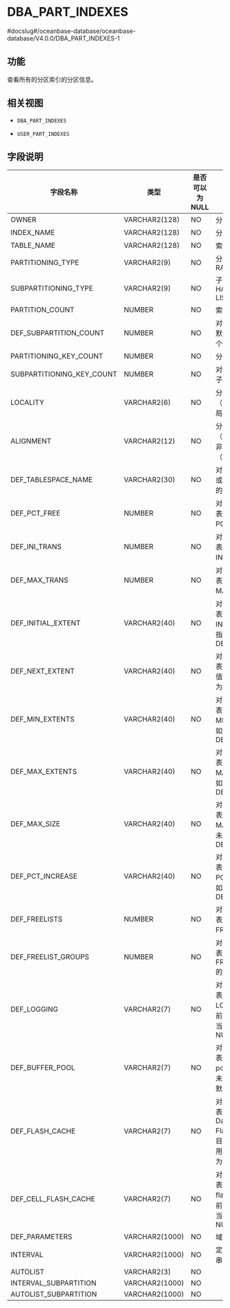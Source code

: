 DBA_PART_INDEXES 
=====================================
#docslug#/oceanbase-database/oceanbase-database/V4.0.0/DBA_PART_INDEXES-1


功能 
-----------

查看所有的分区索引的分区信息。

相关视图 
-------------

* `DBA_PART_INDEXES`

  

* `USER_PART_INDEXES`

  




字段说明 
-------------



|           字段名称            |       类型       | 是否可以为 NULL |                                                                                     描述                                                                                     |
|---------------------------|----------------|------------|----------------------------------------------------------------------------------------------------------------------------------------------------------------------------|
| OWNER                     | VARCHAR2(128)  | NO         | 分区索引所有者                                                                                                                                                                    |
| INDEX_NAME                | VARCHAR2(128)  | NO         | 分区索引的名字                                                                                                                                                                    |
| TABLE_NAME                | VARCHAR2(128)  | NO         | 索引关联的表的名字                                                                                                                                                                  |
| PARTITIONING_TYPE         | VARCHAR2(9)    | NO         | 分区方式: * HASH   * RANGE   * LIST        |
| SUBPARTITIONING_TYPE      | VARCHAR2(9)    | NO         | 子分区的分区方式: * HASH   * RANGE   * LIST    |
| PARTITION_COUNT           | NUMBER         | NO         | 索引中分区个数                                                                                                                                                                    |
| DEF_SUBPARTITION_COUNT    | NUMBER         | NO         | 对于复合分区索引，默认为子分区的分区个数（如果指定）                                                                                                                                                 |
| PARTITIONING_KEY_COUNT    | NUMBER         | NO         | 分区键中列的个数                                                                                                                                                                   |
| SUBPARTITIONING_KEY_COUNT | NUMBER         | NO         | 对于复合分区索引，子分区分区键个数                                                                                                                                                          |
| LOCALITY                  | VARCHAR2(6)    | NO         | 分区索引是局部（LOCAL） 还是全局 （GLOBAL）                                                                                                                                               |
| ALIGNMENT                 | VARCHAR2(12)   | NO         | 分区索引是前缀（PREFIXED）还是非前缀 （NON_PREFIXED）                                                                                                                                      |
| DEF_TABLESPACE_NAME       | VARCHAR2(30)   | NO         | 对于局部索引, 添加或分割表分区时默认的表空间                                                                                                                                                    |
| DEF_PCT_FREE              | NUMBER         | NO         | 对于局部索引， 添加表分区时默认 PCTFREE 值                                                                                                                                                 |
| DEF_INI_TRANS             | NUMBER         | NO         | 对于局部索引，添加表分区时默认 INITRANS 值                                                                                                                                                 |
| DEF_MAX_TRANS             | NUMBER         | NO         | 对于局部索引，添加表分区时默认 MAXTRANS 的值                                                                                                                                                |
| DEF_INITIAL_EXTENT        | VARCHAR2(40)   | NO         | 对于局部索引，添加表分区时默认 INITIAL 值。如果未指定，值为 DEFAULT                                                                                                                                 |
| DEF_NEXT_EXTENT           | VARCHAR2(40)   | NO         | 对于局部索引，添加表分区时默认 NEXT 值；如果未指定，值为 DEFAULT                                                                                                                                    |
| DEF_MIN_EXTENTS           | VARCHAR2(40)   | NO         | 对于局部索引，添加表分区时默认 MINEXTENTS 值。如果未指定，值为 DEFAULT                                                                                                                              |
| DEF_MAX_EXTENTS           | VARCHAR2(40)   | NO         | 对于局部索引，添加表分区时默认 MAXEXTENTS 值。如果未指定，值为 DEFAULT                                                                                                                              |
| DEF_MAX_SIZE              | VARCHAR2(40)   | NO         | 对于局部索引，添加表分区时默认 MAXSIZE 值；如果未指定，值为 DEFAULT                                                                                                                                 |
| DEF_PCT_INCREASE          | VARCHAR2(40)   | NO         | 对于局部索引，添加表分区时默认 PCTINCREASE 值；如果未指定，值为 DEFAULT                                                                                                                             |
| DEF_FREELISTS             | NUMBER         | NO         | 对于局部索引，添加表分区时默认 FREELISTS 的值                                                                                                                                               |
| DEF_FREELIST_GROUPS       | NUMBER         | NO         | 对于局部索引，添加表分区时默认 FREELIST GROUPS 的值                                                                                                                                         |
| DEF_LOGGING               | VARCHAR2(7)    | NO         | 对于局部索引，添加表分区时默认 LOGGING 参数。目前该字段暂未使用，当前该字段默认为 NULL                                                                                                                         |
| DEF_BUFFER_POOL           | VARCHAR2(7)    | NO         | 对于局部索引，添加表分区时默认 buffer pool 。目前该字段暂未使用，当前该字段默认为 NULL                                                                                                                       |
| DEF_FLASH_CACHE           | VARCHAR2(7)    | NO         | 对于局部索引，添加表分区时默认 Database Smart Flash Cache hint。目前该字段暂未使用，当前该字段默认为 NULL                                                                                                    |
| DEF_CELL_FLASH_CACHE      | VARCHAR2(7)    | NO         | 对于局部索引, 添加表分区时默认 cell flash cache hint。目前该字段暂未使用，当前该字段默认为 NULL                                                                                                             |
| DEF_PARAMETERS            | VARCHAR2(1000) | NO         | 域索引的默认参数串                                                                                                                                                                  |
| INTERVAL                  | VARCHAR2(1000) | NO         | 定义区间划分的字符串                                                                                                                                                                 |
| AUTOLIST                  | VARCHAR2(3)    | NO         |                                                                                                                                                                            |
| INTERVAL_SUBPARTITION     | VARCHAR2(1000) | NO         |                                                                                                                                                                            |
| AUTOLIST_SUBPARTITION     | VARCHAR2(1000) | NO         |                                                                                                                                                                            |


